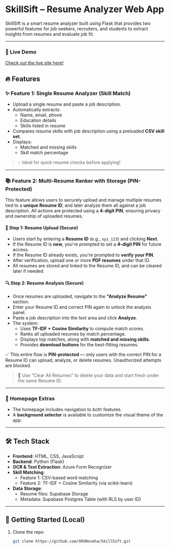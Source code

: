# SkillSift – Resume Analyzer Web App

SkillSift is a smart resume analyzer built using Flask that provides two powerful features for job seekers, recruiters, and students to extract insights from resumes and evaluate job fit.

---
### 🚀 Live Demo

[Check out the live site here!](https://srsnsneha.github.io/SkillSift/)

## 🔥 Features

### ✨ Feature 1: Single Resume Analyzer (Skill Match)
- Upload a single resume and paste a job description.
- Automatically extracts:
  - Name, email, phone  
  - Education details  
  - Skills listed in resume
- Compares resume skills with job description using a preloaded **CSV skill set**.
- Displays:
  - Matched and missing skills  
  - Skill match percentage  

> 💡 Ideal for quick resume checks before applying!

---

### 📚 Feature 2: Multi-Resume Ranker with Storage (PIN-Protected)
This feature allows users to securely upload and manage multiple resumes tied to a **unique Resume ID**, and later analyze them all against a job description. All actions are protected using a **4-digit PIN**, ensuring privacy and ownership of uploaded resumes.

#### 🔐 Step 1: Resume Upload (Secure)
- Users start by entering a **Resume ID** (e.g., `xyz_123`) and clicking **Next**.
- If the Resume ID is **new**, you're prompted to set a **4-digit PIN** for future access.
- If the Resume ID already exists, you're prompted to **verify your PIN**.
- After verification, upload one or more **PDF resumes** under that ID.
- All resumes are stored and linked to the Resume ID, and can be cleared later if needed.

#### 🔍 Step 2: Resume Analysis (Secure)
- Once resumes are uploaded, navigate to the **"Analyze Resume"** section.
- Enter your Resume ID and correct PIN again to unlock the analysis panel.
- Paste a job description into the text area and click **Analyze**.
- The system:
  - Uses **TF-IDF + Cosine Similarity** to compute match scores.
  - Ranks all uploaded resumes by match percentage.
  - Displays top matches, along with **matched and missing skills**.
  - Provides **download buttons** for the best-fitting resumes.

✅ This entire flow is **PIN-protected** — only users with the correct PIN for a Resume ID can upload, analyze, or delete resumes. Unauthorized attempts are blocked.

> 📂 Use “Clear All Resumes” to delete your data and start fresh under the same Resume ID.

---

### 🎨 Homepage Extras
- The homepage includes navigation to both features.
- A **background selector** is available to customize the visual theme of the app.

---

## 🛠️ Tech Stack

- **Frontend**: HTML, CSS, JavaScript  
- **Backend**: Python (Flask)  
- **OCR & Text Extraction**: Azure Form Recognizer  
- **Skill Matching**:  
  - Feature 1: CSV-based word matching  
  - Feature 2: TF-IDF + Cosine Similarity (via scikit-learn)  
- **Data Storage**:  
  - Resume files: Supabase Storage  
  - Metadata: Supabase Postgres Table (with RLS by user ID)

---

## 🚀 Getting Started (Local)

1. Clone the repo  
   ```bash
   git clone https://github.com/SRSNsneha/SkillSift.git
